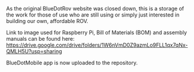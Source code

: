As the original BlueDotRov website was closed down, this is a storage of the work for those of use who are still using or simply just interested in building our own, affordable ROV.

Link to image used for Raspberry Pi, Bill of Materials (BOM) and assembly manuals can be found here:
https://drive.google.com/drive/folders/1W6nVmD0Z9azmLo9FLL1qx7qNx-QMLH5U?usp=sharing

BlueDotMobile app is now uploaded to the repository.

